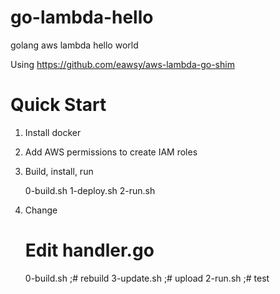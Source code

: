# go-lambda-hello
golang aws lambda hello world

Using https://github.com/eawsy/aws-lambda-go-shim

Quick Start
===========

1) Install docker

2) Add AWS permissions to create IAM roles

3) Build, install, run

    0-build.sh
    1-deploy.sh
    2-run.sh

4) Change

    # Edit handler.go

    0-build.sh  ;# rebuild
    3-update.sh ;# upload
    2-run.sh    ;# test

